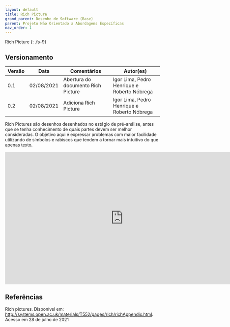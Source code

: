 ```yaml
---
layout: default
title: Rich Picture
grand_parent: Desenho de Software (Base)
parent: Projeto Não Orientado a Abordagens Específicas
nav_order: 1
---
```


Rich Picture
{: .fs-9}

## Versionamento

|Versão | Data | Comentários | Autor(es) |
|-------|------|-------------|-----------|
|0.1|02/08/2021|Abertura do documento Rich Picture|Igor Lima, Pedro Henrique e Roberto Nóbrega|
|0.2|02/08/2021|Adiciona Rich Picture|Igor Lima, Pedro Henrique e Roberto Nóbrega|

Rich Pictures são desenhos desenhados no estágio de pré-análise, antes que se tenha conhecimento de quais partes devem ser melhor consideradas. O objetivo aqui é expressar problemas com maior facilidade utilizando de símbolos e rabiscos que tendem a tornar mais intuitivo do que apenas texto.

<iframe width="768" height="432" src="https://miro.com/app/embed/o9J_l4XzDM4=/?pres=1&frameId=3074457362033560450" frameBorder="0" scrolling="no" allowFullScreen></iframe>

## Referências

Rich pictures. Disponível em: <http://systems.open.ac.uk/materials/T552/pages/rich/richAppendix.html>. Acesso em 28 de julho de 2021
